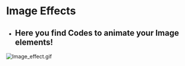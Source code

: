 # Image Effects
* ## Here you find Codes to animate your Image elements!
![Image_effect.gif](https://csspoint101.com/wp-content/uploads/2020/04/liquid-distortion-effect-using-css.gif)
